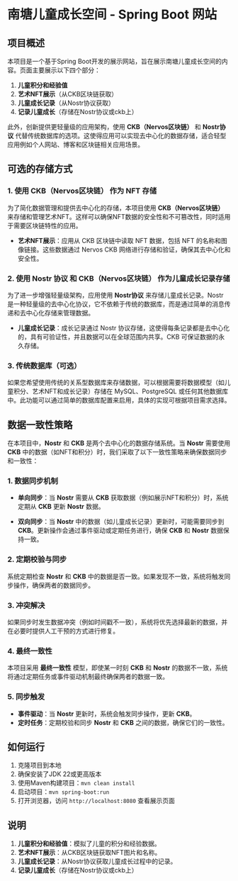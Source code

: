 # 南塘儿童成长空间 - Spring Boot 网站

## 项目概述

本项目是一个基于Spring Boot开发的展示网站，旨在展示南塘儿童成长空间的内容。页面主要展示以下四个部分：

1. **儿童积分和经验值**
2. **艺术NFT展示**（从CKB区块链获取）
3. **儿童成长记录**（从Nostr协议获取）
4. **记录儿童成长**（存储在Nostr协议或ckb上）

此外，创新提供更轻量级的应用架构，使用 **CKB（Nervos区块链）** 和 **Nostr协议** 代替传统数据库的选项。这使得应用可以实现去中心化的数据存储，适合轻型应用例如个人网站、博客和区块链相关应用场景。

## 可选的存储方式

### 1. **使用 CKB（Nervos区块链）** 作为 NFT 存储
为了简化数据管理和提供去中心化的存储，本项目使用 **CKB（Nervos区块链）** 来存储和管理艺术NFT。这样可以确保NFT数据的安全性和不可篡改性，同时适用于需要区块链特性的应用。

- **艺术NFT展示**：应用从 CKB 区块链中读取 NFT 数据，包括 NFT 的名称和图像链接。这些数据通过 Nervos CKB 网络进行存储和验证，确保其去中心化和安全性。

### 2. **使用 Nostr 协议 和 CKB（Nervos区块链）** 作为儿童成长记录存储
为了进一步增强轻量级架构，应用使用 **Nostr协议** 来存储儿童成长记录。Nostr 是一种轻量级的去中心化协议，它不依赖于传统的数据库，而是通过简单的消息传递和去中心化存储来管理数据。

- **儿童成长记录**：成长记录通过 Nostr 协议存储，这使得每条记录都是去中心化的，具有可验证性，并且数据可以在全球范围内共享。CKB 可保证数据的永久存储。

### 3. **传统数据库（可选）**
如果您希望使用传统的关系型数据库来存储数据，可以根据需要将数据模型（如儿童积分、艺术NFT和成长记录）存储在 MySQL、PostgreSQL 或任何其他数据库中。此功能可以通过简单的数据库配置来启用，具体的实现可根据项目需求选择。

## 数据一致性策略

在本项目中，**Nostr** 和 **CKB** 是两个去中心化的数据存储系统。当 **Nostr** 需要使用 **CKB** 中的数据（如NFT和积分）时，我们采取了以下一致性策略来确保数据同步和一致性：

### 1. **数据同步机制**

- **单向同步**：当 **Nostr** 需要从 **CKB** 获取数据（例如展示NFT和积分）时，系统定期从 **CKB** 更新 **Nostr** 数据。

- **双向同步**：当 **Nostr** 中的数据（如儿童成长记录）更新时，可能需要同步到 **CKB**。更新操作会通过事件驱动或定期任务进行，确保 **CKB** 和 **Nostr** 数据保持一致。

### 2. **定期校验与同步**

系统定期检查 **Nostr** 和 **CKB** 中的数据是否一致。如果发现不一致，系统将触发同步操作，确保两者的数据同步。

### 3. **冲突解决**

如果同步时发生数据冲突（例如时间戳不一致），系统将优先选择最新的数据，并在必要时提供人工干预的方式进行修复。

### 4. **最终一致性**

本项目采用 **最终一致性** 模型，即使某一时刻 **CKB** 和 **Nostr** 的数据不一致，系统将通过定期任务或事件驱动机制最终确保两者的数据一致。

### 5. **同步触发**

- **事件驱动**：当 **Nostr** 更新时，系统会触发同步操作，更新 **CKB**。
- **定时任务**：定期校验和同步 **Nostr** 和 **CKB** 之间的数据，确保它们的一致性。


## 如何运行

1. 克隆项目到本地
2. 确保安装了JDK 22或更高版本
3. 使用Maven构建项目：`mvn clean install`
4. 启动项目：`mvn spring-boot:run`
5. 打开浏览器，访问 `http://localhost:8080` 查看展示页面

## 说明

1. **儿童积分和经验值**：模拟了儿童的积分和经验数据。
2. **艺术NFT展示**：从CKB区块链获取NFT图片和名称。
3. **儿童成长记录**：从Nostr协议获取儿童成长过程中的记录。
4. **记录儿童成长**（存储在Nostr协议或ckb上）

